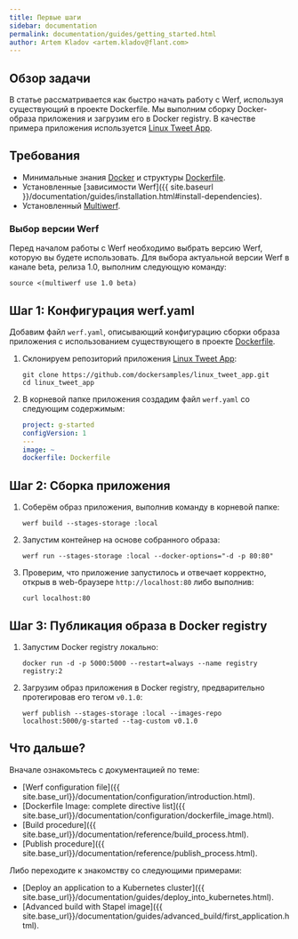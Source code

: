```yaml
---
title: Первые шаги
sidebar: documentation
permalink: documentation/guides/getting_started.html
author: Artem Kladov <artem.kladov@flant.com>
---
```


## Обзор задачи

В статье рассматривается как быстро начать работу с Werf, используя существующий в проекте Dockerfile. Мы выполним сборку Docker-образа приложения и загрузим его в Docker registry. В качестве примера приложения используется [Linux Tweet App](https://github.com/dockersamples/linux_tweet_app).

## Требования

* Минимальные знания [Docker](https://www.docker.com/) и структуры [Dockerfile](https://docs.docker.com/engine/reference/builder/).
* Установленные [зависимости Werf]({{ site.baseurl }}/documentation/guides/installation.html#install-dependencies).
* Установленный [Multiwerf](https://github.com/flant/multiwerf).

### Выбор версии Werf

Перед началом работы с Werf необходимо выбрать версию Werf, которую вы будете использовать. Для выбора актуальной версии Werf в канале beta, релиза 1.0, выполним следующую команду:

```shell
source <(multiwerf use 1.0 beta)
```

## Шаг 1: Конфигурация werf.yaml

Добавим файл `werf.yaml`, описывающий конфигурацию сборки образа приложения с использованием существующего в проекте [Dockerfile](https://github.com/dockersamples/linux_tweet_app/blob/master/Dockerfile).

1. Склонируем репозиторий приложения [Linux Tweet App](https://github.com/dockersamples/linux_tweet_app):

    ```shell
    git clone https://github.com/dockersamples/linux_tweet_app.git
    cd linux_tweet_app
    ```

1. В корневой папке приложения создадим файл `werf.yaml` со следующим содержимым:

    ```yaml
    project: g-started
    configVersion: 1
    ---
    image: ~
    dockerfile: Dockerfile
    ```

## Шаг 2: Сборка приложения

1. Соберём образ приложения, выполнив команду в корневой папке:

    ```shell
    werf build --stages-storage :local
    ```

1. Запустим контейнер на основе собранного образа:

    ```shell
    werf run --stages-storage :local --docker-options="-d -p 80:80"
    ```

1. Проверим, что приложение запустилось и отвечает корректно, открыв в web-браузере `http://localhost:80` либо выполнив:

    ```shell
    curl localhost:80
    ```

## Шаг 3: Публикация образа в Docker registry

1. Запустим Docker registry локально:

    ```shell
    docker run -d -p 5000:5000 --restart=always --name registry registry:2
    ```

2. Загрузим образ приложения в Docker registry, предварительно протегировав его тегом `v0.1.0`:

    ```shell
    werf publish --stages-storage :local --images-repo localhost:5000/g-started --tag-custom v0.1.0
    ```

## Что дальше?

Вначале ознакомьтесь с документацией по теме:
* [Werf configuration file]({{ site.base_url}}/documentation/configuration/introduction.html).
* [Dockerfile Image: complete directive list]({{ site.base_url}}/documentation/configuration/dockerfile_image.html).
* [Build procedure]({{ site.base_url}}/documentation/reference/build_process.html).
* [Publish procedure]({{ site.base_url}}/documentation/reference/publish_process.html).

Либо переходите к знакомству со следующими примерами:
* [Deploy an application to a Kubernetes cluster]({{ site.base_url}}/documentation/guides/deploy_into_kubernetes.html).
* [Advanced build with Stapel image]({{ site.base_url}}/documentation/guides/advanced_build/first_application.html).
